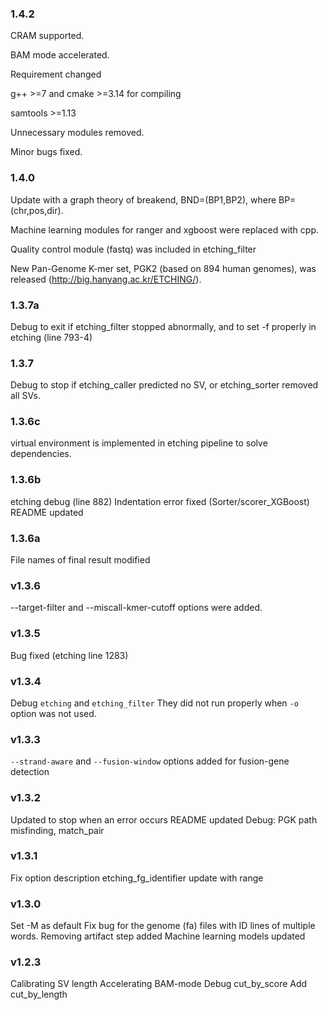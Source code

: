### 1.4.2

CRAM supported.

BAM mode accelerated.

Requirement changed

g++ >=7 and cmake >=3.14 for compiling

samtools >=1.13

Unnecessary modules removed.

Minor bugs fixed.


### 1.4.0

Update with a graph theory of breakend, BND=(BP1,BP2), where BP=(chr,pos,dir).

Machine learning modules for ranger and xgboost were replaced with cpp.

Quality control module (fastq) was included in etching_filter

New Pan-Genome K-mer set, PGK2 (based on 894 human genomes), was released (http://big.hanyang.ac.kr/ETCHING/).



### 1.3.7a

Debug to exit if etching_filter stopped abnormally, and to set -f properly in etching (line 793-4)

### 1.3.7

Debug to stop if etching_caller predicted no SV, or etching_sorter removed all SVs.

### 1.3.6c

virtual environment is implemented in etching pipeline to solve dependencies.

### 1.3.6b

etching debug (line 882)
Indentation error fixed (Sorter/scorer_XGBoost)
README updated

### 1.3.6a

File names of final result modified

### v1.3.6

--target-filter and --miscall-kmer-cutoff options were added.


### v1.3.5

Bug fixed (etching line 1283)


### v1.3.4

Debug ```etching``` and ```etching_filter```
They did not run properly when ```-o``` option was not used.


### v1.3.3

```--strand-aware``` and ```--fusion-window``` options added
for fusion-gene detection

### v1.3.2

Updated to stop when an error occurs
README updated
Debug: PGK path misfinding, match_pair

### v1.3.1

Fix option description
etching_fg_identifier update with range


### v1.3.0

Set -M as default
Fix bug for the genome (fa) files with ID lines of multiple words.
Removing artifact step added
Machine learning models updated


### v1.2.3

Calibrating SV length
Accelerating BAM-mode
Debug cut_by_score
Add cut_by_length

